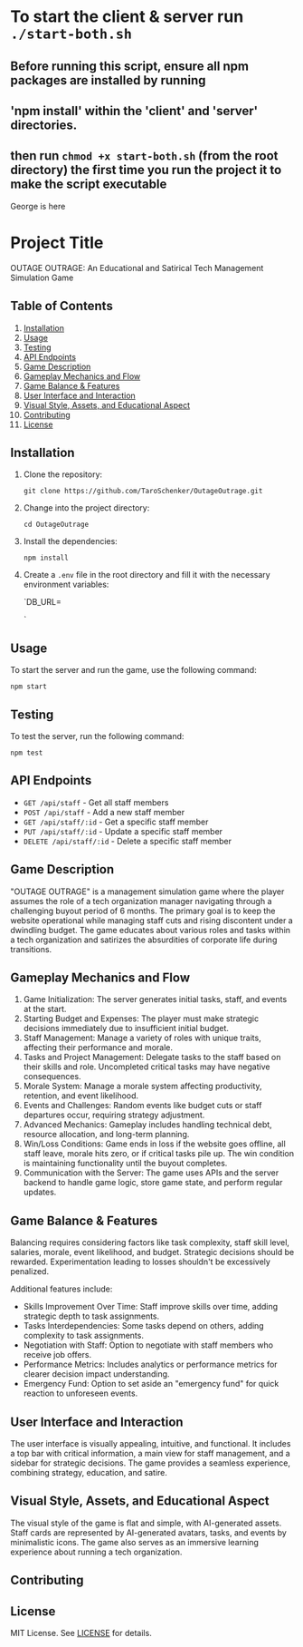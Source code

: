 # To start the client & server run `./start-both.sh` 
## Before running this script, ensure all npm packages are installed by running
## 'npm install' within the 'client' and 'server' directories.
## then run `chmod +x start-both.sh` (from the root directory) the first time you run the project it to make the script executable

George is here

Project Title
=============

OUTAGE OUTRAGE: An Educational and Satirical Tech Management Simulation Game

Table of Contents
-----------------

1.  [Installation](#installation)
2.  [Usage](#usage)
3.  [Testing](#testing)
4.  [API Endpoints](#api-endpoints)
5.  [Game Description](#game-description)
6.  [Gameplay Mechanics and Flow](#gameplay-mechanics-and-flow)
7.  [Game Balance & Features](#game-balance-and-features)
8.  [User Interface and Interaction](#user-interface-and-interaction)
9.  [Visual Style, Assets, and Educational Aspect](#visual-style-assets-and-educational-aspect)
10. [Contributing](#contributing)
11. [License](#license)

Installation
------------

1.  Clone the repository:

    `git clone https://github.com/TaroSchenker/OutageOutrage.git`

2.  Change into the project directory:

    `cd OutageOutrage`

3.  Install the dependencies:

    `npm install`

4.  Create a `.env` file in the root directory and fill it with the necessary environment variables:

    `DB_URL=<your MongoDB connection string>

    <!--- Add other necessary environment variables here. -->`

Usage
-----

To start the server and run the game, use the following command:

`npm start`

Testing
-------

To test the server, run the following command:

`npm test`

API Endpoints
-------------

-   `GET /api/staff` - Get all staff members
-   `POST /api/staff` - Add a new staff member
-   `GET /api/staff/:id` - Get a specific staff member
-   `PUT /api/staff/:id` - Update a specific staff member
-   `DELETE /api/staff/:id` - Delete a specific staff member

Game Description
----------------

"OUTAGE OUTRAGE" is a management simulation game where the player assumes the role of a tech organization manager navigating through a challenging buyout period of 6 months. The primary goal is to keep the website operational while managing staff cuts and rising discontent under a dwindling budget. The game educates about various roles and tasks within a tech organization and satirizes the absurdities of corporate life during transitions.

Gameplay Mechanics and Flow
---------------------------

1.  Game Initialization: The server generates initial tasks, staff, and events at the start.
2.  Starting Budget and Expenses: The player must make strategic decisions immediately due to insufficient initial budget.
3.  Staff Management: Manage a variety of roles with unique traits, affecting their performance and morale.
4.  Tasks and Project Management: Delegate tasks to the staff based on their skills and role. Uncompleted critical tasks may have negative consequences.
5.  Morale System: Manage a morale system affecting productivity, retention, and event likelihood.
6.  Events and Challenges: Random events like budget cuts or staff departures occur, requiring strategy adjustment.
7.  Advanced Mechanics: Gameplay includes handling technical debt, resource allocation, and long-term planning.
8.  Win/Loss Conditions: Game ends in loss if the website goes offline, all staff leave, morale hits zero, or if critical tasks pile up. The win condition is maintaining functionality until the buyout completes.
9.  Communication with the Server: The game uses APIs and the server backend to handle game logic, store game state, and perform regular updates.

Game Balance & Features
-----------------------

Balancing requires considering factors like task complexity, staff skill level, salaries, morale, event likelihood, and budget. Strategic decisions should be rewarded. Experimentation leading to losses shouldn't be excessively penalized.

Additional features include:

-   Skills Improvement Over Time: Staff improve skills over time, adding strategic depth to task assignments.
-   Tasks Interdependencies: Some tasks depend on others, adding complexity to task assignments.
-   Negotiation with Staff: Option to negotiate with staff members who receive job offers.
-   Performance Metrics: Includes analytics or performance metrics for clearer decision impact understanding.
-   Emergency Fund: Option to set aside an "emergency fund" for quick reaction to unforeseen events.

User Interface and Interaction
------------------------------

The user interface is visually appealing, intuitive, and functional. It includes a top bar with critical information, a main view for staff management, and a sidebar for strategic decisions. The game provides a seamless experience, combining strategy, education, and satire.

Visual Style, Assets, and Educational Aspect
--------------------------------------------

The visual style of the game is flat and simple, with AI-generated assets. Staff cards are represented by AI-generated avatars, tasks, and events by minimalistic icons. The game also serves as an immersive learning experience about running a tech organization.

Contributing
------------

License
-------

MIT License. See [LICENSE](https://chat.openai.com/LICENSE) for details.

